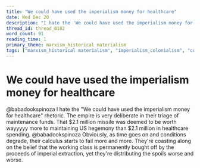 ```yaml
---
title: "We could have used the imperialism money for healthcare"
date: Wed Dec 20
description: "I hate the 'We could have used the imperialism money for healthcare' rhetoric. The empire is very deliberate in their triage of maintenance funds."
thread_id: thread_0182
word_count: 91
reading_time: 1
primary_theme: marxism_historical materialism
tags: ["marxism_historical materialism", "imperialism_colonialism", "cultural criticism", "covid_public health politics"]
---
```


# We could have used the imperialism money for healthcare

@babadookspinoza I hate the "We could have used the imperialism money for healthcare" rhetoric. The empire is very deliberate in their triage of maintenance funds. That $2.1 million missile was deemed to be worth wayyyyy more to maintaining US hegemony than $2.1 million in healthcare spending. @babadookspinoza Obviously, as time goes on and conditions degrade, their calculus starts to fail more and more. They're coasting along on the belief that the working class is permanently bought off by the proceeds of imperial extraction, yet they're distributing the spoils worse and worse.
